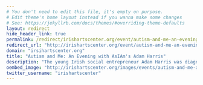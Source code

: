 ```yaml
---
# You don't need to edit this file, it's empty on purpose.
# Edit theme's home layout instead if you wanna make some changes
# See: https://jekyllrb.com/docs/themes/#overriding-theme-defaults
layout: redirect
hide_header_link: true
permalink: /redirect/irishartscenter.org/event/autism-and-me-an-evening-with-asiams-adam-harris
redirect_url: "http://irishartscenter.org/event/autism-and-me-an-evening-with-asiams-adam-harris"
domain: "irsihartscenter.org"
title: "Autism and Me: An Evening with AsIAm's Adam Harris"
description: "The young Irish social entrepreneur Adam Harris was diagnosed with Asperger’s Syndrome at five years old. Drawing on his experiences, he founded AsIAm, an organization that supports people with autism and educates institutions and the general public to become more sensitive about the condition. Through media appearances, awareness-building events, and the recent RTÉ documentary Autism and Me, Adam has launched a national conversation in Ireland. "
oembed_image: "http://irishartscenter.org/images/events/autism-and-me-an-evening-with-asiams-adam-harris/As-I-Am_event-thumbnail.jpg"
twitter_username: "irishartscenter"
---
```


